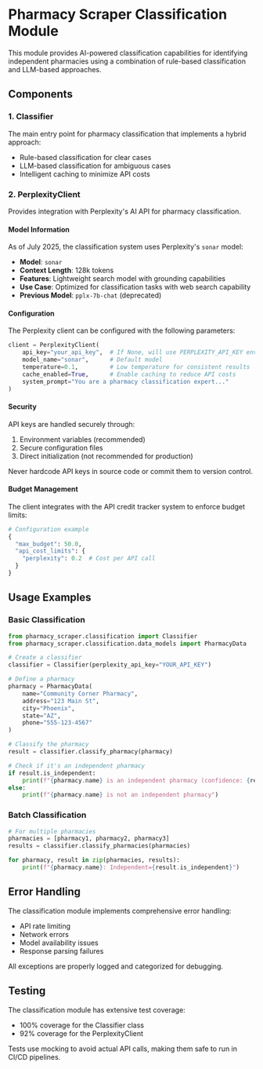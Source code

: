 # Pharmacy Scraper Classification Module

This module provides AI-powered classification capabilities for identifying independent pharmacies using a combination of rule-based classification and LLM-based approaches.

## Components

### 1. Classifier

The main entry point for pharmacy classification that implements a hybrid approach:
- Rule-based classification for clear cases
- LLM-based classification for ambiguous cases
- Intelligent caching to minimize API costs

### 2. PerplexityClient

Provides integration with Perplexity's AI API for pharmacy classification.

#### Model Information

As of July 2025, the classification system uses Perplexity's `sonar` model:

- **Model**: `sonar`
- **Context Length**: 128k tokens
- **Features**: Lightweight search model with grounding capabilities
- **Use Case**: Optimized for classification tasks with web search capability
- **Previous Model**: `pplx-7b-chat` (deprecated)

#### Configuration

The Perplexity client can be configured with the following parameters:

```python
client = PerplexityClient(
    api_key="your_api_key",  # If None, will use PERPLEXITY_API_KEY env var
    model_name="sonar",      # Default model
    temperature=0.1,         # Low temperature for consistent results
    cache_enabled=True,      # Enable caching to reduce API costs
    system_prompt="You are a pharmacy classification expert..."
)
```

#### Security

API keys are handled securely through:
1. Environment variables (recommended)
2. Secure configuration files
3. Direct initialization (not recommended for production)

Never hardcode API keys in source code or commit them to version control.

#### Budget Management

The client integrates with the API credit tracker system to enforce budget limits:

```python
# Configuration example
{
  "max_budget": 50.0,
  "api_cost_limits": {
    "perplexity": 0.2  # Cost per API call
  }
}
```

## Usage Examples

### Basic Classification

```python
from pharmacy_scraper.classification import Classifier
from pharmacy_scraper.classification.data_models import PharmacyData

# Create a classifier
classifier = Classifier(perplexity_api_key="YOUR_API_KEY")

# Define a pharmacy
pharmacy = PharmacyData(
    name="Community Corner Pharmacy",
    address="123 Main St",
    city="Phoenix",
    state="AZ",
    phone="555-123-4567"
)

# Classify the pharmacy
result = classifier.classify_pharmacy(pharmacy)

# Check if it's an independent pharmacy
if result.is_independent:
    print(f"{pharmacy.name} is an independent pharmacy (confidence: {result.confidence})")
else:
    print(f"{pharmacy.name} is not an independent pharmacy")
```

### Batch Classification

```python
# For multiple pharmacies
pharmacies = [pharmacy1, pharmacy2, pharmacy3]
results = classifier.classify_pharmacies(pharmacies)

for pharmacy, result in zip(pharmacies, results):
    print(f"{pharmacy.name}: Independent={result.is_independent}")
```

## Error Handling

The classification module implements comprehensive error handling:

- API rate limiting
- Network errors
- Model availability issues
- Response parsing failures

All exceptions are properly logged and categorized for debugging.

## Testing

The classification module has extensive test coverage:
- 100% coverage for the Classifier class
- 92% coverage for the PerplexityClient

Tests use mocking to avoid actual API calls, making them safe to run in CI/CD pipelines.
